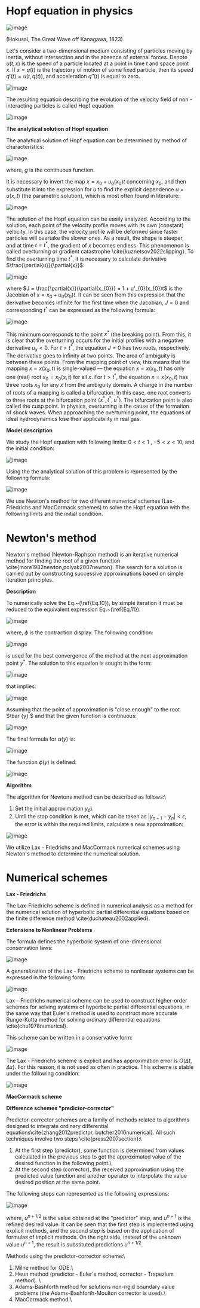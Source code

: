 # Hopf equation in physics

![image](https://user-images.githubusercontent.com/89813720/202878060-6b641f13-da41-4f2e-be2c-e8e213fd76a3.png)

(Hokusai, The Great Wave off Kanagawa, 1823)

Let's consider a two-dimensional medium consisting of particles moving by inertia, without intersection and in the absence of external forces. Denote $u(t,x)$ is the speed of a particle located at a point in time $t$ and space point $x$. If $x=q(t)$ is the trajectory of motion of some fixed particle, then its speed $q'(t)=u(t, q(t))$, and acceleration $q''(t)$ is equal to zero. 

![image](https://user-images.githubusercontent.com/89813720/204052501-0a79a09c-62c1-4a73-95eb-9d468e3ce4d4.png)

The resulting equation describing the evolution of the velocity field of non - interacting particles is called Hopf equation

![image](https://user-images.githubusercontent.com/89813720/204052561-9ce662b1-b616-4df5-b1d2-a1cc14cfbfb9.png)

**The analytical solution of Hopf equation**

The analytical solution of Hopf equation can be determined by method of characteristics: 

![image](https://user-images.githubusercontent.com/89813720/204052673-135a4257-955a-4771-989d-639740cbd659.png)

where, $g$ is the continuous function.

It is necessary to invert the map $x = x_{0} + u_{0}(x_{0})t$ concerning $x_{0}$, and then substitute it into the expression for $u$ to find the explicit dependence $u = u(x,t)$ (the parametric solution), which is most often found in literature: 

![image](https://user-images.githubusercontent.com/89813720/204052722-6826c960-6415-49f4-a74b-98bcee80060b.png)

The solution of the Hopf equation can be easily analyzed. According to the solution, each point of the velocity profile moves with its own (constant) velocity.
In this case, the velocity profile will be deformed since faster particles will overtake the slower ones. As a result, the shape is steeper, and at time $t = t^{*}$, the gradient of $x$ becomes endless. This phenomenon is called overturning or gradient catastrophe \cite{kuznetsov2022slipping}. To find the overturning time $t^{*}$, it is necessary to calculate
derivative $\frac{\partial{u}}{\partial{x}}$:

![image](https://user-images.githubusercontent.com/89813720/204052768-f8020b0b-a9f7-43c2-90d8-025b1260d2ee.png)

where $J = \frac{\partial{x}}{\partial{x_{0}}} = 1 + u'_{0}(x_{0})t$ is the Jacobian of $x = x_{0} + u_{0}(x_{0})t$. It can be seen from this expression that the derivative becomes infinite for the first time when the Jacobian, $J=0$ and corresponding $t^{*}$ can be expressed as the following formula:

![image](https://user-images.githubusercontent.com/89813720/204052798-350cf044-3da5-41ae-8572-f38c71ed99fd.png)

This minimum corresponds to the point $x^{*}$ (the breaking point). From this, it is clear that the overturning occurs for the initial profiles with a negative derivative $u_{x} < 0$. For $t > t^{*}$, the equation $J = 0$ has two roots, respectively. The derivative goes to infinity at two points.  The area of ambiguity is between these points. From the mapping point of view, this means that the mapping $x = x(x_{0}, t)$ is single-valued — the equation $x = x(x_{0}, t)$ has only one (real) root $x_{0} = x_{0}(x, t)$ for all $x$. For $t > t^{*}$, the equation $x = x(x_{0} , t)$ has three roots $x_{0}$ for any $x$ from the ambiguity domain. A change in the number of roots of a mapping is called a bifurcation. In this case, one root converts to three roots at the bifurcation point $(x^{*}, t^{*}, u^{*})$. The bifurcation point is also called the cusp point.
In physics, overturning is the cause of the formation of shock waves. When approaching the overturning point, the equations of ideal hydrodynamics lose their applicability in real gas.

**Model description**

We study the Hopf equation with following limits: $0<t<1$ , $-5<x<10$, and the initial condition:

![image](https://user-images.githubusercontent.com/89813720/204052920-ce54fc1d-f950-45d6-ba28-a31f741cd5ef.png)

Using the the analytical solution of this problem is represented by the following formula: 

![image](https://user-images.githubusercontent.com/89813720/204052949-015447c8-610a-4a5b-a82d-b00ab0b285fe.png)

We use Newton's method for two different numerical schemes (Lax-Friedrichs and MacCormack schemes) to solve the Hopf equation with the following limits and the initial condition.

# Newton's method

Newton's method (Newton-Raphson method) is an iterative numerical method for finding the root of a given function \cite{more1982newton,polyak2007newton}. The search for a solution is carried out by constructing successive approximations based on simple iteration principles. 

**Description**

To numerically solve the Eq.~(\ref{Eq.10}), by simple iteration it must be reduced to the equivalent expression Eq.~(\ref{Eq.11}).

![image](https://user-images.githubusercontent.com/89813720/204053086-5e150b58-0ec6-44fb-802e-f1c64d63ecb8.png)

where, $\phi$ is the contraction display. The following condition:

![image](https://user-images.githubusercontent.com/89813720/204053105-b926667e-e826-45f1-a55c-3c93aa66d794.png)

is used for the best convergence of the method at the next approximation point $y^*$. The solution to this equation is sought in the form:

![image](https://user-images.githubusercontent.com/89813720/204053129-db818f0d-9651-4b88-b5f0-6914061f9114.png)

that implies: 

![image](https://user-images.githubusercontent.com/89813720/204053150-99c09b3e-8c73-45ed-b7fd-ecf6a6a8554c.png)

Assuming that the point of approximation is "close enough" to the root $\bar {y} $ and that the given function is continuous:

![image](https://user-images.githubusercontent.com/89813720/204053163-f411a6ee-f41d-4817-bbcf-f41808ab1eee.png)

The final formula for $\alpha(y)$ is:

![image](https://user-images.githubusercontent.com/89813720/204053205-3b5e22de-0232-495f-8b2a-5c36e8e3aeaa.png)

The function $\phi(y)$ is defined:

![image](https://user-images.githubusercontent.com/89813720/204053227-4cbcdd84-fcb9-4b21-8dde-1a0abe6715f1.png)

**Algorithm**

The algorithm for Newtons method can be described as follows:\\
1. Set the initial approximation $y_0$\\
2. Until the stop condition is met, which can be taken as $|y_{n+1}-y_{n}|<\epsilon$, the error is within the required limits, calculate a new approximation:  

![image](https://user-images.githubusercontent.com/89813720/204053280-735545dd-ad8f-4b5d-8eec-d5aee182fe7f.png)

We utilize Lax - Friedrichs and MacCormack numerical schemes using Newton's method to determine the numerical solution.

# Numerical schemes

**Lax - Friedrichs**

The Lax-Friedrichs scheme is defined in numerical analysis as a method for the numerical solution of hyperbolic partial differential equations based on the finite difference method \cite{duchateau2002applied}.

**Extensions to Nonlinear Problems**

The formula defines the hyperbolic system of one-dimensional conservation laws:

![image](https://user-images.githubusercontent.com/89813720/204053476-93cb9ecb-275f-4d35-aed4-36bb4a25525b.png)

A generalization of the Lax - Friedrichs scheme to nonlinear systems can be expressed in the following form:

![image](https://user-images.githubusercontent.com/89813720/204053514-f6e824a1-949e-4e2a-8ad0-4cb1afd52e7a.png)

Lax - Friedrichs numerical scheme can be used to construct higher-order schemes for solving systems of hyperbolic partial differential equations, in the same way that Euler's method is used to construct more accurate Runge-Kutta method for solving ordinary differential equations \cite{chu1978numerical}.

This scheme can be written in a conservative form:

![image](https://user-images.githubusercontent.com/89813720/204053570-5f17647d-254f-487a-a393-a024df710c0a.png)

The Lax - Friedrichs scheme is explicit and has approximation error is $O(\Delta t, \Delta x)$. For this reason, it is not used as often in practice. This scheme is stable under the following condition:

![image](https://user-images.githubusercontent.com/89813720/204053597-e6c3a65c-eae3-4b56-9e21-114a4784358b.png)

**MacCormack scheme**

**Difference schemes "predictor-corrector"**

Predictor-corrector schemes are a family of methods related to
algorithms designed to integrate ordinary
differential equations\cite{zhang2012predictor, butcher2016numerical}. All such techniques involve two steps \cite{press2007section}:\\
1. At the first step (predictor), some function is determined from
values calculated in the previous step to get
the approximated value of the desired function in the following
point.\\
2. At the second step (corrector), the received
approximation using the predicted value
function and another operator to interpolate the value
desired position at the same point.

The following steps can represented as the following expressions:

![image](https://user-images.githubusercontent.com/89813720/204053889-3c63acff-eeef-4b3a-974a-01bda884fb6d.png)

where, $u^{n+1/2}$ is the value obtained at the "predictor" step, and $u^{n+1}$ is the refined
desired value.
It can be seen that the first step is implemented using explicit methods, and
the second step is based on the application of formulas of implicit methods. On the right side, instead of the unknown value $u^{n+1}$, the result is substituted predictions $u^{n+1/2}$.

Methods using the predictor-corrector scheme:\\
1. Milne method for ODE.\\
2. Heun method (predictor - Euler's method, corrector - Trapezium method).
\\
3. Adams-Bashforth method for solutions
non-rigid boundary value problems (the Adams-Bashforth-Moulton corrector is used).\\
4. MacCormack method.\\











